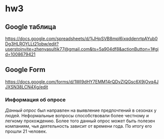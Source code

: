 # hw3
## Google таблица
<https://docs.google.com/spreadsheets/d/1jJHpSVB8mpl6ixqddenrtpAYub0Dg3HLROYLLt21obw/edit?userstoinvite=zhenyasultik77@gmail.com&ts=5a904df8&actionButton=1#gid=1008679421>

## Google Form
<https://docs.google.com/forms/d/1WI9dHY7EMM14rQDvZIQGsc6X9jOvq4JJXSN38LCN4Xg/edit>
### Информация об опросе
*Данный опрос* был направлен на выявление предпочтений в сезонах у людей. Неформальные вопросы способствовали более честному и легкому прохождению. Более того данный опрос может быть полезен компаниям, чья деятельность зависит от времени года. По итогу его прошли 21 человек.

